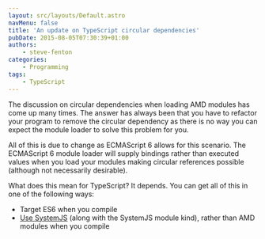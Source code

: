 ```yaml
---
layout: src/layouts/Default.astro
navMenu: false
title: 'An update on TypeScript circular dependencies'
pubDate: 2015-08-05T07:30:39+01:00
authors:
    - steve-fenton
categories:
    - Programming
tags:
    - TypeScript
---
```


The discussion on circular dependencies when loading AMD modules has come up many times. The answer has always been that you have to refactor your program to remove the circular dependency as there is no way you can expect the module loader to solve this problem for you.

All of this is due to change as ECMAScript 6 allows for this scenario. The ECMAScript 6 module loader will supply bindings rather than executed values when you load your modules making circular references possible (although not necessarily desirable).

What does this mean for TypeScript? It depends. You can get all of this in one of the following ways:

- Target ES6 when you compile
- [Use SystemJS](https://github.com/systemjs/systemjs) (along with the SystemJS module kind), rather than AMD modules when you compile